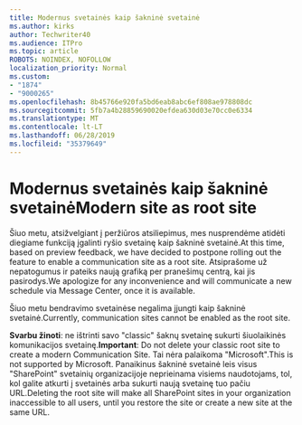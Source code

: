 ```yaml
---
title: Modernus svetainės kaip šakninė svetainė
ms.author: kirks
author: Techwriter40
ms.audience: ITPro
ms.topic: article
ROBOTS: NOINDEX, NOFOLLOW
localization_priority: Normal
ms.custom:
- "1874"
- "9000265"
ms.openlocfilehash: 8b45766e920fa5bd6eab8abc6ef808ae978808dc
ms.sourcegitcommit: 5fb7a4b28859690020efdea630d03e70cc0e6334
ms.translationtype: MT
ms.contentlocale: lt-LT
ms.lasthandoff: 06/28/2019
ms.locfileid: "35379649"
---
```

# <a name="modern-site-as-root-site"></a><span data-ttu-id="9176e-102">Modernus svetainės kaip šakninė svetainė</span><span class="sxs-lookup"><span data-stu-id="9176e-102">Modern site as root site</span></span>

<span data-ttu-id="9176e-103">Šiuo metu, atsižvelgiant į peržiūros atsiliepimus, mes nusprendėme atidėti diegiame funkciją įgalinti ryšio svetainę kaip šakninė svetainė.</span><span class="sxs-lookup"><span data-stu-id="9176e-103">At this time, based on preview feedback, we have decided to postpone rolling out the feature to enable a communication site as a root site.</span></span> <span data-ttu-id="9176e-104">Atsiprašome už nepatogumus ir pateiks naują grafiką per pranešimų centrą, kai jis pasirodys.</span><span class="sxs-lookup"><span data-stu-id="9176e-104">We apologize for any inconvenience and will communicate a new schedule via Message Center, once it is available.</span></span>

<span data-ttu-id="9176e-105">Šiuo metu bendravimo svetainėse negalima įjungti kaip šakninė svetainė.</span><span class="sxs-lookup"><span data-stu-id="9176e-105">Currently, communication sites cannot be enabled as the root site.</span></span>

<span data-ttu-id="9176e-106">**Svarbu žinoti**: ne ištrinti savo "classic" šaknų svetainę sukurti šiuolaikinės komunikacijos svetainę.</span><span class="sxs-lookup"><span data-stu-id="9176e-106">**Important**: Do not delete your classic root site to create a modern Communication Site.</span></span> <span data-ttu-id="9176e-107">Tai nėra palaikoma "Microsoft".</span><span class="sxs-lookup"><span data-stu-id="9176e-107">This is not supported by Microsoft.</span></span> <span data-ttu-id="9176e-108">Panaikinus šakninė svetainė leis visus "SharePoint" svetainių organizacijoje neprieinama visiems naudotojams, tol, kol galite atkurti į svetainės arba sukurti naują svetainę tuo pačiu URL.</span><span class="sxs-lookup"><span data-stu-id="9176e-108">Deleting the root site will make all SharePoint sites in your organization inaccessible to all users, until you restore the site or create a new site at the same URL.</span></span>
